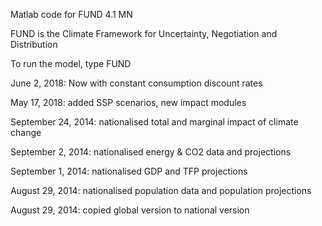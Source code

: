 Matlab code for FUND 4.1 MN

FUND is the Climate Framework for Uncertainty, Negotiation and Distribution

To run the model, type FUND

June 2, 2018: Now with constant consumption discount rates

May 17, 2018: added SSP scenarios, new impact modules

September 24, 2014: nationalised total and marginal impact of climate change

September 2, 2014: nationalised energy & CO2 data and projections

September 1, 2014: nationalised GDP and TFP projections

August 29, 2014: nationalised population data and population projections

August 29, 2014: copied global version to national version
